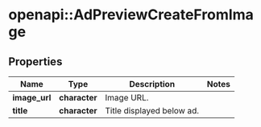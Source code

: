 # openapi::AdPreviewCreateFromImage


## Properties
Name | Type | Description | Notes
------------ | ------------- | ------------- | -------------
**image_url** | **character** | Image URL. | 
**title** | **character** | Title displayed below ad. | 


